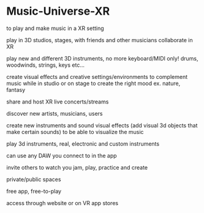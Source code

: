 # Music-Universe-XR
to play and make music in a XR setting

play in 3D studios, stages, with friends and other musicians
collaborate in XR

play new and different 3D instruments, no more keyboard/MIDI only!
drums, woodwinds, strings, keys etc...

create visual effects and creative settings/environments to complement music 
while in studio or on stage to create the right mood ex. nature, fantasy 

share and host XR live concerts/streams 

discover new artists, musicians, users 

create new instruments and sound visual effects 
(add visual 3d objects that make certain sounds) 
to be able to visualize the music 

play 3d instruments, real, electronic and custom instruments

can use any DAW you connect to in the app

invite others to watch you jam, play, practice and create 

private/public spaces 

free app, free-to-play

access through website or on VR app stores
